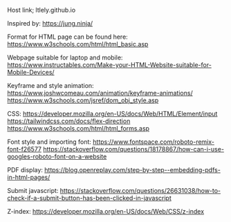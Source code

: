 Host link;
ltlely.github.io

Inspired by:
https://jung.ninja/

Format for HTML page can be found here: 
https://www.w3schools.com/html/html_basic.asp

Webpage suitable for laptop and mobile:
https://www.instructables.com/Make-your-HTML-Website-suitable-for-Mobile-Devices/

Keyframe and style animation:
https://www.joshwcomeau.com/animation/keyframe-animations/
https://www.w3schools.com/jsref/dom_obj_style.asp

CSS:
https://developer.mozilla.org/en-US/docs/Web/HTML/Element/input
https://tailwindcss.com/docs/flex-direction
https://www.w3schools.com/html/html_forms.asp

Font style and importing font: 
https://www.fontspace.com/roboto-remix-font-f26577
https://stackoverflow.com/questions/18178867/how-can-i-use-googles-roboto-font-on-a-website

PDF display:
https://blog.openreplay.com/step-by-step--embedding-pdfs-in-html-pages/

Submit javascript:
https://stackoverflow.com/questions/26631038/how-to-check-if-a-submit-button-has-been-clicked-in-javascript

Z-index:
https://developer.mozilla.org/en-US/docs/Web/CSS/z-index
